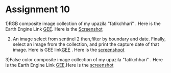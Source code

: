 # Assignment 10

1)RGB composite image collection of my upazila "fatikchhari" .
Here is the Earth Engine Link [GEE](https://code.earthengine.google.com/4adb602bab1b7e24af1af7cc89c9443c).
Here is the [Screenshot](https://github.com/Aimon-Rana-Jihad/Assignment_10/commit/ed73a094b7dea6ebec9bd7c0a296ba3a595feba7)

2) An image select from sentinel 2 then,filter by boundary and date. Finally, select an image from the collection, and print the capture date of that image.
Here is GEE link[GEE](https://code.earthengine.google.com/0583d5dd9a39dc6bfe2a9255136d3033) .
Here is the [screenshoot](https://github.com/Aimon-Rana-Jihad/Assignment_10/commit/9c211fd2de7b8131c723a1fe5a7f198065052c4b)

3)False color composite image collection of my upazila "fatikchhari" .
Here is the Earth Engine Link [GEE](https://code.earthengine.google.com/d05064248fca80542ab7498d7a49507a).Here is the [screenshot](https://github.com/Aimon-Rana-Jihad/Assignment_10/commit/227df943aef253b4ecf3097241089e8d631e14db)
